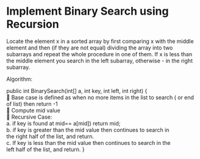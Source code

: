 # Implement Binary Search using Recursion

Locate the element x in a sorted array by first comparing x with the middle element and
then (if they are not equal) dividing the array into two subarrays and repeat the whole
procedure in one of them. If x is less than the middle element you search in the left subarray,
otherwise - in the right subarray.


Algorithm:


public int BinarySearch(int[] a, int key, int left, int right) {  
 Base case is defined as when no more items in the list to search ( or end
of list) then return -1  
 Compute mid value  
 Recursive Case:  
a.  if key is found at mid== a[mid]) return mid;  
b.  if key is greater than the mid value then continues to search in  
the right half of the list, and return.  
c.  If key is less than the mid value then continues to search in the  
left half of the list, and return.
 }
